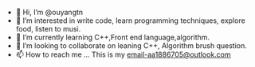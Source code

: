 - 👋 Hi, I’m @ouyangtn
- 👀 I’m interested in write code, learn programming techniques, explore food, listen to musi.
- 🌱 I’m currently learning C++,Front end language,algorithm.
- 💞️ I’m looking to collaborate on leaning C++, Algorithm brush question.
- 📫 How to reach me ... This is my email-aa1886705@outlook.com

<!---
ouyangtn/ouyangtn is a ✨ special ✨ repository because its `README.md` (this file) appears on your GitHub profile.
You can click the Preview link to take a look at your changes.
--->
